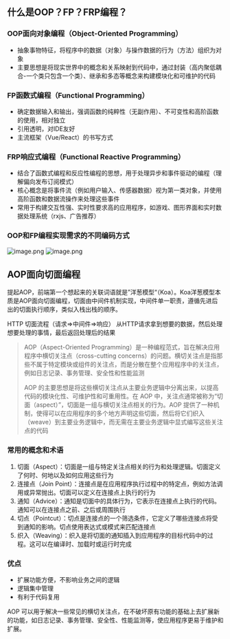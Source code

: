 ## 什么是OOP？FP？FRP编程？
### OOP面向对象编程（Object-Oriented Programming）
- 抽象事物特征，将程序中的数据（对象）与操作数据的行为（方法）组织为对象
- 主要思想是将现实世界中的概念和关系映射到代码中，通过封装（高内聚低耦合-一个类只包含一个类）、继承和多态等概念来构建模块化和可维护的代码
### FP函数式编程（Functional Programming）
- 确定数据输入和输出，强调函数的纯粹性（无副作用）、不可变性和高阶函数的使用，相对独立
- 引用透明，对IDE友好
- 主流框架（Vue/React）的书写方式
### FRP响应式编程（Functional Reactive Programming）
- 结合了函数式编程和反应性编程的思想，用于处理异步和事件驱动的编程（理解偏向发布订阅模式）
- 核心概念是将事件流（例如用户输入、传感器数据）视为第一类对象，并使用高阶函数和数据流操作来处理这些事件
- 常用于构建交互性强、实时性要求高的应用程序，如游戏、图形界面和实时数据处理系统（rxjs、广告推荐）
### OOP和FP编程实现需求的不同编码方式
![image.png](https://s2.loli.net/2023/09/26/DU97LAwvFPxsYdk.png)
![image.png](https://s2.loli.net/2023/09/26/6iVOSu4v5W9ZzHb.png)

## AOP面向切面编程
提起AOP，前端第一个想起来的关联词语就是”洋葱模型“（Koa）。Koa洋葱模型本质是AOP面向切面编程，切面由中间件机制实现，中间件单一职责，遵循先进后出的切面执行顺序，类似入栈出栈的顺序。

HTTP 切面流程（请求=>中间件=>响应） 从HTTP请求拿到想要的数据，然后处理想要处理的事情，最后返回处理后的结果


> AOP（Aspect-Oriented Programming）是一种编程范式，旨在解决应用程序中横切关注点（cross-cutting concerns）的问题。横切关注点是指那些不属于特定模块或组件的关注点，而是分散在整个应用程序中的关注点，例如日志记录、事务管理、安全性和性能监测
>
> AOP 的主要思想是将这些横切关注点从主要业务逻辑中分离出来，以提高代码的模块化性、可维护性和可重用性。在 AOP 中，关注点通常被称为“切面（aspect）”，切面是一组与横切关注点相关的行为。AOP 提供了一种机制，使得可以在应用程序的多个地方声明这些切面，然后将它们织入（weave）到主要业务逻辑中，而无需在主要业务逻辑中显式编写这些关注点的代码

### 常用的概念和术语
1. 切面（Aspect）：切面是一组与特定关注点相关的行为和处理逻辑。切面定义了何时、何地以及如何应用这些行为
2. 连接点（Join Point）：连接点是在应用程序执行过程中的特定点，例如方法调用或异常抛出。切面可以定义在连接点上执行的行为
3. 通知（Advice）：通知是切面中的具体行为，它表示在连接点上执行的代码。通知可以在连接点之前、之后或周围执行
4. 切点（Pointcut）：切点是连接点的一个筛选条件，它定义了哪些连接点将受到通知的影响。切点使用表达式或模式来匹配连接点
5. 织入（Weaving）：织入是将切面的通知插入到应用程序的目标代码中的过程。这可以在编译时、加载时或运行时完成

### 优点
- 扩展功能方便，不影响业务之间的逻辑
- 逻辑集中管理
- 有利于代码复用

AOP 可以用于解决一些常见的横切关注点，在不破坏原有功能的基础上去扩展新的功能，如日志记录、事务管理、安全性、性能监测等，使应用程序更易于维护和扩展。